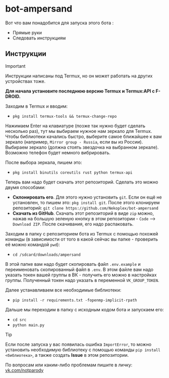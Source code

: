 # bot-ampersand
Вот что вам понадобится для запуска этого бота :
- Прямые руки
- Следовать инструкциям 
 
## Инструкции
> [!IMPORTANT]  
> Инструкции написаны под Termux, но он может работать на других устройствах тоже.

**Для начала установите последнюю версию Termux и Termux:API с F-DROID.**

Заходим в Termux и вводим:
- `pkg install termux-tools && termux-change-repo`

Нажимаем Enter на клавиатуре (позже так нужно будет сделать несколько раз), тут мы выбираем нужное нам зеркало для Termux. Чтобы библиотеки качались быстро, выберите самое ближайшее к вам зеркало (например, `Mirror group - Russia`, если вы из России). Выбираем зеркало (должна стоять звездочка на выбранном зеркале). Возможно телефон будет немного вибрировать.

После выбора зеркала, пишем это:
- `pkg install binutils coreutils rust python termux-api`

Теперь вам надо будет скачать этот репозиторий. Сделать это можно двумя способами:
- **Склонировать его**. Для этого нужно установить `git`. Если он ещё не установлен, то пишем это: `pkg install git`. После этого клонируем репозиторий: `git clone https://github.com/Nekoplex/bot-ampersand`
- **Скачать из GitHub**. Скачать этот репозиторий в виде `zip` можно, нажав на большую зеленую кнопку в этом репозитории - `Code` --> `Download ZIP`. После скачивания, его надо распаковать.

Заходим в папку c репозиторием бота из Termux с помощью похожей команды (в зависимости от того в какой сейчас вы папке - проверить её можно командой `pwd`):
- `cd /sdcard/downloads/ampersand`

В этой папке вам надо будет скопировать файл `.env.example` и переименовать скопированный файл в `.env`. В этом файле вам надо указать токен вашей группы в ВК - получить его можно в настройках группы. Полученный токен надо указать в переменной `VK_GROUP_TOKEN`.

Далее устанавливаем все необходимые библиотеки:
- `pip install -r requirements.txt -fopenmp-implicit-rpath`

Дальше мы переходим в папку с исходным кодом бота и запускаем его:
- `cd src`
- `python main.py`

> [!TIP]
> Если после запуска у вас появилась ошибка `ImportError`, то можно установить необходимую библиотеку с помощью команды `pip install <библиотека>`, а также создать **Issue** в этом репозитории.

По вопросам или каким-либо проблемам пишите в личку: [vk.com/notparody](https://vk.com/id210424205)
